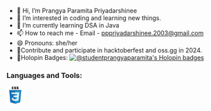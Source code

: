 - 👋 Hi, I’m Prangya Paramita Priyadarshinee
- 👀 I’m interested in coding and learning new things.
- 🌱 I’m currently learning DSA in Java 
- 📫 How to reach me - Email - pppriyadarshinee.2003@gmail.com
- 😄 Pronouns: she/her
- 📌Contribute and participate in hacktoberfest and oss.gg in 2024.
- 🎉Holopin Badges:
  <a href="https://holopin.io/@studentprangyaparamita">
      <img src="https://holopin.me/studentprangyaparamita" alt="@studentprangyaparamita's Holopin badges" />
  </a>

<h3 align="left" class="heading-element" dir="auto">Languages and Tools:</h3>
<a href="https://www.w3schools.com/css/" rel="nofollow">
<img src="https://raw.githubusercontent.com/devicons/devicon/master/icons/css3/css3-original-wordmark.svg" alt="css3" width="40" height="40" style="max-width: 100%;">
</a>
<!---
Student-PrangyaParamita/Student-PrangyaParamita is a ✨ special ✨ repository because its `README.md` (this file) appears on your GitHub profile.
You can click the Preview link to take a look at your changes.
--->
